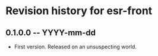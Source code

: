 # Revision history for esr-front

## 0.1.0.0  -- YYYY-mm-dd

* First version. Released on an unsuspecting world.
